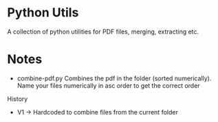# Python Utils
A collection of python utilities for PDF files, merging, extracting etc.


# Notes
- combine-pdf.py
Combines the pdf in the folder (sorted numerically).  Name your files numerically in asc order to get the correct
order

History
- V1 -> Hardcoded to combine files from the current folder
